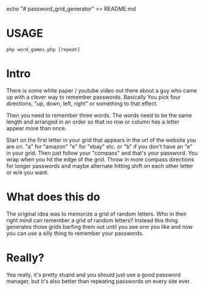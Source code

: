 echo "# password_grid_generator" >> README.md

USAGE
====

	php word_games.php [repeat]

Intro
=============
There is some white paper / youtube video out there about a guy who came up with a clever way to remember passwords.
Basically You pick four directions, "up, down, left, right" or something to that effect.

Then you need to remember three words.  The words need to be the same length and arranged in an order so that no
row or column has a letter appear more than once.

Start on the first letter in your grid that appears in the url of the website you are on.  "a" for "amazon"
"e" for "ebay" etc. or "b" if you don't have an "e" in your grid.  Then just follow your "compass" and that's your password.
You wrap when you hit the edge of the grid.  Throw in more compass directions for longer passwords and maybe alternate hitting
shift on each other letter or w/e you want.


What does this do
================
The original idea was to memorize a grid of random letters.  Who in their right mind can remember a grid of random letters?
Instead this thing generates those grids barfing them out until you see one you like and now you can use a silly thing to remember
your passwords.


Really?
======
Yea really, it's pretty stupid and you should just use a good password manager, but it's also better than repeating passwords
on every site ever.
